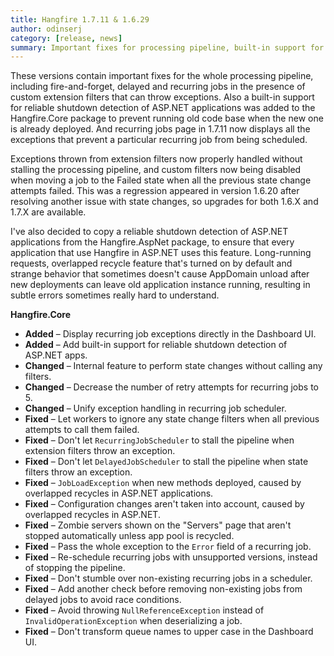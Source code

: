 ```yaml
---
title: Hangfire 1.7.11 & 1.6.29
author: odinserj
category: [release, news]
summary: Important fixes for processing pipeline, built-in support for reliable ASP.NET shutdown detection and better recurring jobs page
---
```


These versions contain important fixes for the whole processing pipeline, including fire-and-forget, delayed and recurring jobs in the presence of custom extension filters that can throw exceptions. Also a built-in support for reliable shutdown detection of ASP.NET applications was added to the Hangfire.Core package to prevent running old code base when the new one is already deployed. And recurring jobs page in 1.7.11 now displays all the exceptions that prevent a particular recurring job from being scheduled. 

Exceptions thrown from extension filters now properly handled without stalling the processing pipeline, and custom filters now being disabled when moving a job to the Failed state when all the previous state change attempts failed. This was a regression appeared in version 1.6.20 after resolving another issue with state changes, so upgrades for both 1.6.X and 1.7.X are available.

I've also decided to copy a reliable shutdown detection of ASP.NET applications from the Hangfire.AspNet package, to ensure that every application that use Hangfire in ASP.NET uses this feature. Long-running requests, overlapped recycle feature that's turned on by default and strange behavior that sometimes doesn't cause AppDomain unload after new deployments can leave old application instance running, resulting in subtle errors sometimes really hard to understand.

**Hangfire.Core**

* **Added** – Display recurring job exceptions directly in the Dashboard UI.
* **Added** – Add built-in support for reliable shutdown detection of ASP.NET apps.
* **Changed** – Internal feature to perform state changes without calling any filters.
* **Changed** – Decrease the number of retry attempts for recurring jobs to 5.
* **Changed** – Unify exception handling in recurring job scheduler.
* **Fixed** – Let workers to ignore any state change filters when all previous attempts to call them failed.
* **Fixed** – Don't let `RecurringJobScheduler` to stall the pipeline when extension filters throw an exception.
* **Fixed** – Don't let `DelayedJobScheduler` to stall the pipeline when state filters throw an exception.
* **Fixed** – `JobLoadException` when new methods deployed, caused by overlapped recycles in ASP.NET applications.
* **Fixed** – Configuration changes aren't taken into account, caused by overlapped recycles in ASP.NET.
* **Fixed** – Zombie servers shown on the "Servers" page that aren't stopped automatically unless app pool is recycled.
* **Fixed** – Pass the whole exception to the `Error` field of a recurring job.
* **Fixed** – Re-schedule recurring jobs with unsupported versions, instead of stopping the pipeline.
* **Fixed** – Don't stumble over non-existing recurring jobs in a scheduler.
* **Fixed** – Add another check before removing non-existing jobs from delayed jobs to avoid race conditions.
* **Fixed** – Avoid throwing `NullReferenceException` instead of `InvalidOperationException` when deserializing a job.
* **Fixed** – Don't transform queue names to upper case in the Dashboard UI.
